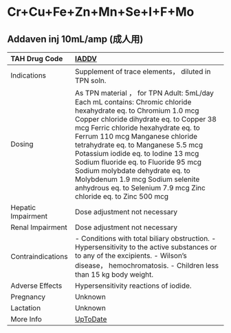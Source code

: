 # Cr+Cu+Fe+Zn+Mn+Se+I+F+Mo

## Addaven inj 10mL/amp (成人用)

| TAH Drug Code      | [IADDV](https://www.tahsda.org.tw/drugs/hissearch.php?drug_code=IADDV)                                                                                                                                                                                                                                                                                                                                                                                                                           |
|:-------------------|:-------------------------------------------------------------------------------------------------------------------------------------------------------------------------------------------------------------------------------------------------------------------------------------------------------------------------------------------------------------------------------------------------------------------------------------------------------------------------------------------------|
| Indications        | Supplement of trace elements， diluted in TPN soln.                                                                                                                                                                                                                                                                                                                                                                                                                                              |
| Dosing             | As TPN material ， for TPN Adult: 5mL/day Each mL contains: Chromic chloride hexahydrate eq. to Chromium 1.0 mcg Copper chloride dihydrate eq. to Copper 38 mcg Ferric chloride hexahydrate eq. to Ferrum 110 mcg Manganese chloride tetrahydrate eq. to Manganese 5.5 mcg Potassium iodide eq. to Iodine 13 mcg Sodium fluoride eq. to Fluoride 95 mcg Sodium molybdate dehydrate eq. to Molybdenum 1.9 mcg Sodium selenite anhydrous eq. to Selenium 7.9 mcg Zinc chloride eq. to Zinc 500 mcg |
| Hepatic Impairment | Dose adjustment not necessary                                                                                                                                                                                                                                                                                                                                                                                                                                                                    |
| Renal Impairment   | Dose adjustment not necessary                                                                                                                                                                                                                                                                                                                                                                                                                                                                    |
| Contraindications  | - Conditions with total biliary obstruction. - Hypersensitivity to the active substances or to any of the excipients. - Wilson’s disease， hemochromatosis. - Children less than 15 kg body weight.                                                                                                                                                                                                                                                                                              |
| Adverse Effects    | Hypersensitivity reactions of iodide.                                                                                                                                                                                                                                                                                                                                                                                                                                                            |
| Pregnancy          | Unknown                                                                                                                                                                                                                                                                                                                                                                                                                                                                                          |
| Lactation          | Unknown                                                                                                                                                                                                                                                                                                                                                                                                                                                                                          |
| More Info          | [UpToDate](https://www.uptodate.com/contents/cr+cu+fe+zn+mn+se+i+f+mo-drug-information)                                                                                                                                                                                                                                                                                                                                                                                                          |

